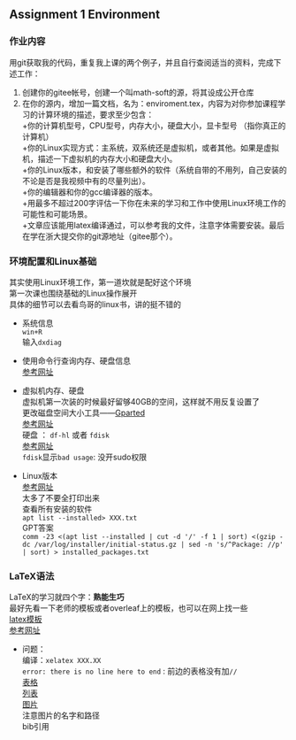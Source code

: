 ## Assignment 1 Environment
### 作业内容
用git获取我的代码，重复我上课的两个例子，并且自行查阅适当的资料，完成下述工作：</br>
1. 创建你的gitee帐号，创建一个叫math-soft的源，将其设成公开仓库</br>
2. 在你的源内，增加一篇文档，名为：enviroment.tex，内容为对你参加课程学习的计算环境的描述，要求至少包含：</br>
  +你的计算机型号，CPU型号，内存大小，硬盘大小，显卡型号 （指你真正的计算机）</br>
  +你的Linux实现方式：主系统，双系统还是虚拟机，或者其他。如果是虚拟机，描述一下虚拟机的内存大小和硬盘大小。</br>
  +你的Linux版本，和安装了哪些额外的软件（系统自带的不用列，自己安装的不论是否是我视频中有的尽量列出）。</br>
  +你的编辑器和你的gcc编译器的版本。</br>
  +用最多不超过200字评估一下你在未来的学习和工作中使用Linux环境工作的可能性和可能场景。</br>
  +文章应该能用latex编译通过，可以参考我的文件，注意字体需要安装。最后在学在浙大提交你的git源地址（gitee那个）。</br>


### 环境配置和Linux基础
其实使用Linux环境工作，第一道坎就是配好这个环境</br>
第一次课也围绕基础的Linux操作展开</br>
具体的细节可以去看鸟哥的linux书，讲的挺不错的</br>


- 系统信息</br>
`win+R` </br>
输入`dxdiag`</br>

- 使用命令行查询内存、硬盘信息</br>
[参考网址](https://zhuanlan.zhihu.com/p/414544197)</br>

- 虚拟机内存、硬盘</br>
虚拟机第一次装的时候最好留够40GB的空间，这样就不用反复设置了</br>
更改磁盘空间大小工具——[Gparted](https://blog.csdn.net/ningmengzhihe/article/details/127295333) </br>
[参考网址](https://www.cnblogs.com/djlsunshine/p/10833343.html)</br>
硬盘 ： `df-hl` 或者 `fdisk` </br>
[参考网址](https://www.runoob.com/linux/linux-comm-fdisk.html)</br>
`fdisk`显示`bad usage`: 没开sudo权限</br>


- Linux版本</br>
[参考网址](https://www.cnblogs.com/opensmarty/p/10936315.html)</br>
太多了不要全打印出来</br>
查看所有安装的软件</br>
`apt list --installed> XXX.txt`</br>
GPT答案</br>
`comm -23 <(apt list --installed | cut -d '/' -f 1 | sort) <(gzip -dc /var/log/installer/initial-status.gz | sed -n 's/^Package: //p' | sort) > installed_packages.txt`</br>


###  LaTeX语法
LaTeX的学习就四个字：**熟能生巧**</br>
最好先看一下老师的模板或者overleaf上的模板，也可以在网上找一些</br>
[latex模板](https://zhuanlan.zhihu.com/p/379312980)</br>
[参考网址](https://zhuanlan.zhihu.com/p/52347414)</br>

- 问题：</br>
编译：`xelatex XXX.XX`</br>
`error: there is no line here to end` : 前边的表格没有加`//`</br>
[表格](https://zhuanlan.zhihu.com/p/406538024)</br>
[列表](https://zhuanlan.zhihu.com/p/350596731) </br>
[图片](https://blog.csdn.net/sinat_36301420/article/details/79334728)</br>
注意图片的名字和路径</br>
bib引用</br>





